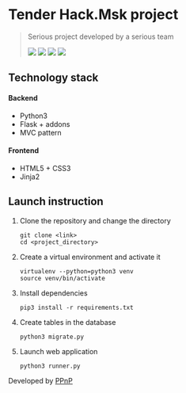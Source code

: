 # Tender Hack.Msk project

> Serious project developed by a serious team 
>
> [![](https://img.shields.io/badge/backend-Stepan%20Denisov-lightblue)](https://vk.com/sd.denisoff 'VK profile')
> [![](https://img.shields.io/badge/frontend-Matvey%20Kottsov-orange)](https://vk.com/kottsovcom 'VK profile')
> [![](https://img.shields.io/badge/UX%2FUI-Leonid%20Kravtsov-green)](https://vk.com/kravtsovjr 'VK profile')
> [![](https://img.shields.io/badge/PM%26BA-Pavel%20Krylov-lightgrey)](https://vk.com/pkryloff 'VK profile')

## Technology stack

#### Backend
- Python3
- Flask + addons
- MVC pattern

#### Frontend
- HTML5 + CSS3
- Jinja2

## Launch instruction

1. Clone the repository and change the directory
    ```
    git clone <link>
    cd <project_directory>
    ```
    
2. Create a virtual environment and activate it
    ```
    virtualenv --python=python3 venv
    source venv/bin/activate
    ```

3. Install dependencies
    ```
    pip3 install -r requirements.txt
    ```

4. Create tables in the database
    ```
    python3 migrate.py
    ```

5. Launch web application
    ```
    python3 runner.py
    ```

Developed by [PPnP](https://vk.com/pkryloff 'TL profile')

